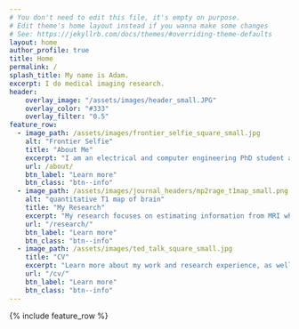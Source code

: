 ```yaml
---
# You don't need to edit this file, it's empty on purpose.
# Edit theme's home layout instead if you wanna make some changes
# See: https://jekyllrb.com/docs/themes/#overriding-theme-defaults
layout: home
author_profile: true
title: Home
permalink: /
splash_title: My name is Adam.
excerpt: I do medical imaging research.
header:
    overlay_image: "/assets/images/header_small.JPG"
    overlay_color: "#333"
    overlay_filter: "0.5"
feature_row:
  - image_path: /assets/images/frontier_selfie_square_small.jpg
    alt: "Frontier Selfie"
    title: "About Me"
    excerpt: "I am an electrical and computer engineering PhD student at Vanderbilt University performing medical imaging research in the MASI Lab."
    url: /about/
    btn_label: "Learn more"
    btn_class: "btn--info"
  - image_path: /assets/images/journal_headers/mp2rage_t1map_small.png
    alt: "quantitative T1 map of brain"
    title: "My Research"
    excerpt: "My research focuses on estimating information from MRI where we are missing data we would like to have."
    url: "/research/"
    btn_label: "Learn more"
    btn_class: "btn--info"
  - image_path: /assets/images/ted_talk_square_small.jpg
    title: "CV"
    excerpt: "Learn more about my work and research experience, as well as what skills I have to offer."
    url: "/cv/"
    btn_label: "Learn more"
    btn_class: "btn--info"
---
```


{% include feature_row %}

